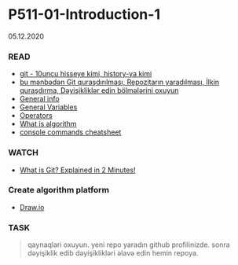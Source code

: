 # P511-01-Introduction-1

05.12.2020

### READ

* [git - 10uncu hisseye kimi, history-ya kimi](https://githowto.com/)
* [bu mənbədən Git quraşdırılması, Repozitarın yaradılması, İlkin quraşdırma, Dəyişikliklər edin bölmələrini oxuyun](https://training.github.com/downloads/az/github-git-cheat-sheet/)
* [General info](https://www.freecodecamp.org/news/a-gentler-introduction-to-programming-1f57383a1b2c/)
* [General Variables](https://www.tutorialspoint.com/computer_programming/computer_programming_variables.htm)
* [Operators](https://www.w3schools.com/js/js_operators.asp)
* [What is algorithm](https://whatis.techtarget.com/definition/algorithm)
* [console commands cheatsheet](https://gist.github.com/bizhe/136ceb47317796cf38396558594d0172)


### WATCH

* [What is Git? Explained in 2 Minutes!](https://www.youtube.com/watch?v=2ReR1YJrNOM)


### Create algorithm platform 

* [Draw.io](drwa.io)


### TASK

>qaynaqlari oxuyun. yeni repo yaradın github profilinizde. sonra dəyişiklik edib dəyişiklikləri əlavə edin hemin repoya.
